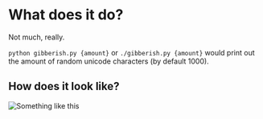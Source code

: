 # What does it do?

Not much, really.

`python gibberish.py {amount}` or `./gibberish.py {amount}` would print out the amount of random unicode characters (by default 1000).

## How does it look like?

![Something like this](https://github.com/kreatemore/gibberish/blob/master/output.png?raw=true)

